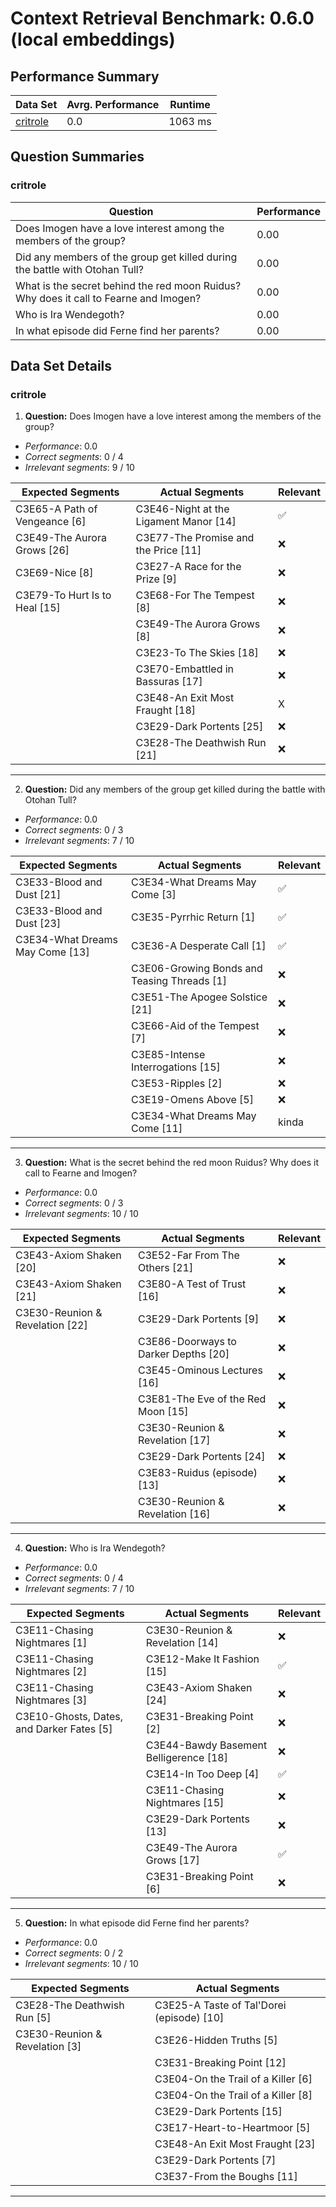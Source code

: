 # Context Retrieval Benchmark: 0.6.0 (local embeddings)

## Performance Summary

| Data Set              | Avrg. Performance | Runtime |
|-----------------------|-------------------|---------|
| [critrole](#critrole) | 0.0               | 1063 ms |

## Question Summaries

### critrole

| Question                                                                              | Performance |
|---------------------------------------------------------------------------------------|-------------|
| Does Imogen have a love interest among the members of the group?                      | 0.00        |
| Did any members of the group get killed during the battle with Otohan Tull?           | 0.00        |
| What is the secret behind the red moon Ruidus? Why does it call to Fearne and Imogen? | 0.00        |
| Who is Ira Wendegoth?                                                                 | 0.00        |
| In what episode did Ferne find her parents?                                           | 0.00        |

## Data Set Details

### critrole

1. **Question:** Does Imogen have a love interest among the members of the group?

- _Performance_: 0.0
- _Correct segments_: 0 / 4
- _Irrelevant segments_: 9 / 10

| Expected Segments             | Actual Segments                        | Relevant |
|-------------------------------|----------------------------------------|----------|
| C3E65-A Path of Vengeance [6] | C3E46-Night at the Ligament Manor [14] | ✅        |
| C3E49-The Aurora Grows [26]   | C3E77-The Promise and the Price [11]   | ❌        |
| C3E69-Nice [8]                | C3E27-A Race for the Prize [9]         | ❌        |
| C3E79-To Hurt Is to Heal [15] | C3E68-For The Tempest [8]              | ❌        |
|                               | C3E49-The Aurora Grows [8]             | ❌        |
|                               | C3E23-To The Skies [18]                | ❌        |
|                               | C3E70-Embattled in Bassuras [17]       | ❌        |
|                               | C3E48-An Exit Most Fraught [18]        | X        |
|                               | C3E29-Dark Portents [25]               | ❌        |
|                               | C3E28-The Deathwish Run [21]           | ❌        |

---

2. **Question:** Did any members of the group get killed during the battle with Otohan Tull?

- _Performance_: 0.0
- _Correct segments_: 0 / 3
- _Irrelevant segments_: 7 / 10

| Expected Segments               | Actual Segments                             | Relevant |
|---------------------------------|---------------------------------------------|----------|
| C3E33-Blood and Dust [21]       | C3E34-What Dreams May Come [3]              | ✅        |
| C3E33-Blood and Dust [23]       | C3E35-Pyrrhic Return [1]                    | ✅        |
| C3E34-What Dreams May Come [13] | C3E36-A Desperate Call [1]                  | ✅        |
|                                 | C3E06-Growing Bonds and Teasing Threads [1] | ❌        |
|                                 | C3E51-The Apogee Solstice [21]              | ❌        |
|                                 | C3E66-Aid of the Tempest [7]                | ❌        |
|                                 | C3E85-Intense Interrogations [15]           | ❌        |
|                                 | C3E53-Ripples [2]                           | ❌        |
|                                 | C3E19-Omens Above [5]                       | ❌        |
|                                 | C3E34-What Dreams May Come [11]             | kinda    |

---

3. **Question:** What is the secret behind the red moon Ruidus? Why does it call to Fearne and Imogen?

- _Performance_: 0.0
- _Correct segments_: 0 / 3
- _Irrelevant segments_: 10 / 10

| Expected Segments               | Actual Segments                      | Relevant |
|---------------------------------|--------------------------------------|----------|
| C3E43-Axiom Shaken [20]         | C3E52-Far From The Others [21]       | ❌        |
| C3E43-Axiom Shaken [21]         | C3E80-A Test of Trust [16]           | ❌        |
| C3E30-Reunion & Revelation [22] | C3E29-Dark Portents [9]              | ❌        |
|                                 | C3E86-Doorways to Darker Depths [20] | ❌        |
|                                 | C3E45-Ominous Lectures [16]          | ❌        |
|                                 | C3E81-The Eve of the Red Moon [15]   | ❌        |
|                                 | C3E30-Reunion & Revelation [17]      | ❌        |
|                                 | C3E29-Dark Portents [24]             | ❌        |
|                                 | C3E83-Ruidus (episode) [13]          | ❌        |
|                                 | C3E30-Reunion & Revelation [16]      | ❌        |

---

4. **Question:** Who is Ira Wendegoth?

- _Performance_: 0.0
- _Correct segments_: 0 / 4
- _Irrelevant segments_: 7 / 10

| Expected Segments                         | Actual Segments                        | Relevant |
|-------------------------------------------|----------------------------------------|----------|
| C3E11-Chasing Nightmares [1]              | C3E30-Reunion & Revelation [14]        | ❌        |
| C3E11-Chasing Nightmares [2]              | C3E12-Make It Fashion [15]             | ✅        |
| C3E11-Chasing Nightmares [3]              | C3E43-Axiom Shaken [24]                | ❌        |
| C3E10-Ghosts, Dates, and Darker Fates [5] | C3E31-Breaking Point [2]               | ❌        |
|                                           | C3E44-Bawdy Basement Belligerence [18] | ❌        |
|                                           | C3E14-In Too Deep [4]                  | ✅        |
|                                           | C3E11-Chasing Nightmares [15]          | ❌        |
|                                           | C3E29-Dark Portents [13]               | ❌        |
|                                           | C3E49-The Aurora Grows [17]            | ✅        |
|                                           | C3E31-Breaking Point [6]               | ❌        |

---

5. **Question:** In what episode did Ferne find her parents?

- _Performance_: 0.0
- _Correct segments_: 0 / 2
- _Irrelevant segments_: 10 / 10

| Expected Segments              | Actual Segments                           |
|--------------------------------|-------------------------------------------|
| C3E28-The Deathwish Run [5]    | C3E25-A Taste of Tal'Dorei (episode) [10] |
| C3E30-Reunion & Revelation [3] | C3E26-Hidden Truths [5]                   |
|                                | C3E31-Breaking Point [12]                 |
|                                | C3E04-On the Trail of a Killer [6]        |
|                                | C3E04-On the Trail of a Killer [8]        |
|                                | C3E29-Dark Portents [15]                  |
|                                | C3E17-Heart-to-Heartmoor [5]              |
|                                | C3E48-An Exit Most Fraught [23]           |
|                                | C3E29-Dark Portents [7]                   |
|                                | C3E37-From the Boughs [11]                |

---
